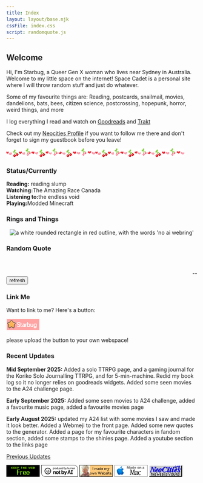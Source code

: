```yaml
---
title: Index
layout: layout/base.njk
cssFile: index.css
script: randomquote.js
---
```


<div class="frontgrid">

<!-- Intro Section -->
<div id="intro">
 
<h2>Welcome</h2>
<p>Hi, I'm <rainbow-text>Starbug</rainbow-text>, a Queer Gen X woman who lives near Sydney in <upsidedown>Australia</upsidedown>. Welcome to my little space on the internet! Space Cadet is a personal site where I will throw random stuff and just do whatever. </p>
<p>Some of my favourite things are: Reading, postcards, snailmail, movies, dandelions, bats, bees, citizen science, postcrossing, hopepunk, horror, weird things, and more</p>

<p>I log everything I read and watch on <a href="https://www.goodreads.com/user/show/21899-mysteriouspanda">Goodreads</a> and <a href="https://trakt.tv/users/spiderkitten">Trakt</a></p>

<p>Check out my <a href="https://neocities.org/site/starbug">Neocities Profile</a> if you want to follow me there and don't forget to sign my guestbook before you leave!</p>
</div>

<div id="images">
<img src="images/siteimgs/divider2b.gif"><img src="images/siteimgs/divider2b.gif" id="heartdivider2">
</div>

 


<!-- Status Box -->
<div id="status" class="textbox">
<h3>Status/Currently</h3>
<div><strong>Reading:</strong> reading slump</div>
<div><strong>Watching:</strong>The Amazing Race Canada</div>
<div><strong>Listening to:</strong>the endless void</div>
<div><strong>Playing:</strong>Modded Minecraft</div>
</div>

<!-- Webrings -->
<div id="webrings" class="textbox">
<h3>Rings and Things</h3>
<!-- TF2 Webring -->
<div id='fortring'>
  <script src="https://tfortring.neocities.org/fortring/onionring-variables.js"></script>
  <script src="https://tfortring.neocities.org/fortring/onionring-widget.js"></script>
</div>
<!--No AI Webring-->
<div style="text-align: center;">
<map name="noaimini2">
<area href="https://baccyflap.com/noai" target="_blank" shape="rect" coords="5,3,83,14" alt="no ai webring" title="no ai webring">
<area href="https://baccyflap.com/noai/?prv&s=spc" target="_top" shape="rect" coords="5,16,16,26" alt="previous" title="previous">
<area href="https://baccyflap.com/noai/?rnd" target="_top" shape="rect" coords="38,16,51,27" alt="random" title="random">
<area href="https://baccyflap.com/noai/?nxt&s=spc" target="_top" shape="rect" coords="72,16,83,26" alt="next" title="next">
</map>
<img usemap="#noaimini2" src="https://baccyflap.com/noai/miniwidget2.gif" alt="a white rounded rectangle in red outline, with the words 'no ai webring' ">
</div>



</div>

<!-- Quotes -->
<div id="randomquote" class="textbox">
<h3>Random Quote</h3>
<div id="quote" class="quotebox">

<span id="quotes1"></span> 
<br>
<span id="quotes2"></span>
<div style="text-align: right;">-- <span id="author"></span> </div>
<button id="generate">refresh</button>
</div>
</div>

<!-- -->

<div id="linkme" class="textbox">
<h3>Link Me</h3>
<div class="linkme">
<p>Want to link to me? Here's a button:</p>
   <img src="images/siteimgs/starbug88x31button.png" alt="small pink rectangular image with a yellow star and the word Starbug in white">
 <p>please upload the button to your own webspace!</p>
</div>
</div>


<div id="recentupdates" class="textbox">
<h3>Recent Updates</h3>
<p><strong>Mid September 2025:</strong> Added a solo TTRPG page, and a gaming journal for the Koriko Solo Journalling TTRPG, and for 5-min-machine. Redid my book log so it no longer relies on goodreads widgets. Added some seen movies to the A24 challenge page.</p>

<p><strong>Early September 2025:</strong> Added some seen movies to A24 challenge, added a favourite music page, added a favourite movies page</p>

<p><strong>Early August 2025:</strong> updated my A24 list with some movies I saw and made it look better. Added a Webmeji to the front page. Added some new quotes to the generator.  Added a page for my favourite characters in fandom section, added some stamps to the shinies page.  Added a youtube section to the links page </p>
<p><a href="changelog.html">Previous Updates</a></p>
</div>

<div id="frontpagebuttons">
 <a href="https://yesterweb.org/no-to-web3/"> <img src="images/buttons/roly-saynotoweb3.gif" alt="" title="Say No To Web3!"></a> <a href="https://notbyai.fyi"><img src="images/buttons/Produced-By-Human-Not-By-AI-Badge-white.gif" height="31" alt="" title="Powered by a human!"></a> <a href="https://lu.tiny-universes.net/graphix.html"><img src="images/buttons/myownwebsite.gif" title="I built my own site and you can too!" alt=""></a> <img src="images/buttons/macmade-wht.gif" title="Made with a Mac" alt=""> <!--<a href="https://jigsaw.w3.org/css-validator/check/referer"><img src="images/buttons/vcss.gif" title="Web Validated" alt="" /></a>--> <a href="https://neocities.org/"><img src="images/buttons/neocities_button.gif" title="Hosted by Neocities" alt=""></a>
</div>


</div> <!-- end flexbox-->




<div style="clear:both"></div>

<script src="/js/webmeji.js"></script>









